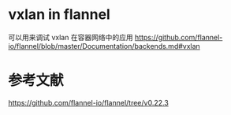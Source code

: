 

# vxlan in flannel
可以用来调试 vxlan 在容器网络中的应用
https://github.com/flannel-io/flannel/blob/master/Documentation/backends.md#vxlan




# 参考文献
https://github.com/flannel-io/flannel/tree/v0.22.3

